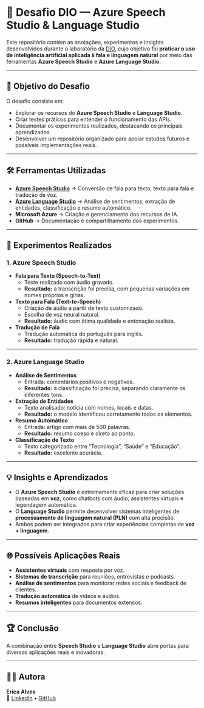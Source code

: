 # 🚀 Desafio DIO — Azure Speech Studio & Language Studio

Este repositório contém as anotações, experimentos e insights desenvolvidos durante o laboratório da [DIO](https://www.dio.me/), cujo objetivo foi **praticar o uso de inteligência artificial aplicada à fala e linguagem natural** por meio das ferramentas **Azure Speech Studio** e **Azure Language Studio**.

---

## 🧠 Objetivo do Desafio
O desafio consiste em:
- Explorar os recursos do **Azure Speech Studio** e **Language Studio**.
- Criar testes práticos para entender o funcionamento das APIs.
- Documentar os experimentos realizados, destacando os principais aprendizados.
- Desenvolver um repositório organizado para apoiar estudos futuros e possíveis implementações reais.

---

## 🛠️ Ferramentas Utilizadas
- **[Azure Speech Studio](https://speech.microsoft.com/portal)** → Conversão de fala para texto, texto para fala e tradução de voz.
- **[Azure Language Studio](https://language.cognitive.azure.com/)** → Análise de sentimentos, extração de entidades, classificação e resumo automático.
- **Microsoft Azure** → Criação e gerenciamento dos recursos de IA.
- **GitHub** → Documentação e compartilhamento dos experimentos.

---

## 📌 Experimentos Realizados

### **1. Azure Speech Studio**
- **Fala para Texto (Speech-to-Text)**  
  - Teste realizado com áudio gravado.  
  - **Resultado:** a transcrição foi precisa, com pequenas variações em nomes próprios e gírias.
- **Texto para Fala (Text-to-Speech)**  
  - Criação de áudio a partir de texto customizado.  
  - Escolha de voz neural natural.  
  - **Resultado:** áudio com ótima qualidade e entonação realista.
- **Tradução de Fala**  
  - Tradução automática do português para inglês.  
  - **Resultado:** tradução rápida e natural.

---

### **2. Azure Language Studio**
- **Análise de Sentimentos**  
  - Entrada: comentários positivos e negativos.  
  - **Resultado:** a classificação foi precisa, separando claramente os diferentes tons.
- **Extração de Entidades**  
  - Texto analisado: notícia com nomes, locais e datas.  
  - **Resultado:** o modelo identificou corretamente todos os elementos.
- **Resumo Automático**  
  - Entrada: artigo com mais de 500 palavras.  
  - **Resultado:** resumo coeso e direto ao ponto.
- **Classificação de Texto**  
  - Texto categorizado entre “Tecnologia”, “Saúde” e “Educação”.  
  - **Resultado:** excelente acurácia.

---

## 💡 Insights e Aprendizados
- O **Azure Speech Studio** é extremamente eficaz para criar soluções baseadas em **voz**, como chatbots com áudio, assistentes virtuais e legendagem automática.
- O **Language Studio** permite desenvolver sistemas inteligentes de **processamento de linguagem natural (PLN)** com alta precisão.
- Ambos podem ser integrados para criar experiências completas de **voz + linguagem**.

---

## 🌐 Possíveis Aplicações Reais
- **Assistentes virtuais** com resposta por voz.
- **Sistemas de transcrição** para reuniões, entrevistas e podcasts.
- **Análise de sentimentos** para monitorar redes sociais e feedback de clientes.
- **Tradução automática** de vídeos e áudios.
- **Resumos inteligentes** para documentos extensos.

---

## 🏆 Conclusão 
A combinação entre **Speech Studio** e **Language Studio** abre portas para diversas aplicações reais e inovadoras.

---

## 👩‍💻 Autora
**Erica Alves**  
🔗 [LinkedIn](https://www.linkedin.com/EricaVillares) • [GitHub](https://github.com/EricaVillares)
